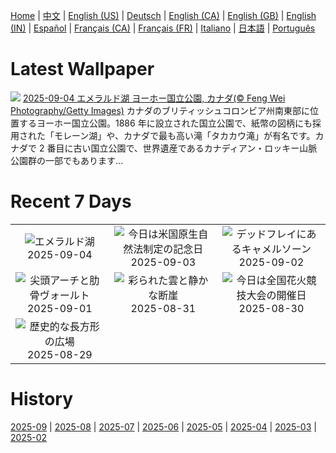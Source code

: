 [Home](../README.md) | [中文](zh-CN.md) | [English (US)](en-US.md) | [Deutsch](de-DE.md) | [English (CA)](en-CA.md) | [English (GB)](en-GB.md) | [English (IN)](en-IN.md) | [Español](es-ES.md) | [Français (CA)](fr-CA.md) | [Français (FR)](fr-FR.md) | [Italiano](it-IT.md) | [日本語](ja-JP.md) | [Português](pt-BR.md)

# Latest Wallpaper
![](https://www.bing.com/th?id=OHR.YohoNP_JA-JP5965096200_UHD.jpg)
[2025-09-04 エメラルド湖 ヨーホー国立公園, カナダ(© Feng Wei Photography/Getty Images)](https://www.bing.com/th?id=OHR.YohoNP_JA-JP5965096200_UHD.jpg)
カナダのブリティッシュコロンビア州南東部に位置するヨーホー国立公園。1886 年に設立された国立公園で、紙幣の図柄にも採用された「モレーン湖」や、カナダで最も高い滝「タカカウ滝」が有名です。カナダで 2 番目に古い国立公園で、世界遺産であるカナディアン・ロッキー山脈公園群の一部でもあります…

# Recent 7 Days
|  |  |  |
|:---:|:---:|:---:|
| ![](https://www.bing.com/th?id=OHR.YohoNP_JA-JP5965096200_400x240.jpg "エメラルド湖") 2025-09-04 | ![](https://www.bing.com/th?id=OHR.MinnesotaWaters_JA-JP5876109313_400x240.jpg "今日は米国原生自然法制定の記念日") 2025-09-03 | ![](https://www.bing.com/th?id=OHR.DeadvleiTrees_JA-JP5847596989_400x240.jpg "デッドフレイにあるキャメルソーン") 2025-09-02 |
| ![](https://www.bing.com/th?id=OHR.SaintBarbaras_JA-JP5804029970_400x240.jpg "尖頭アーチと肋骨ヴォールト") 2025-09-01 | ![](https://www.bing.com/th?id=OHR.ScottsBluff_JA-JP5785584590_400x240.jpg "彩られた雲と静かな断崖") 2025-08-31 | ![](https://www.bing.com/th?id=OHR.OmagariFireworks2025_JA-JP5692415884_400x240.jpg "今日は全国花火競技大会の開催日") 2025-08-30 |
| ![](https://www.bing.com/th?id=OHR.PlazaMayor_JA-JP5661212297_400x240.jpg "歴史的な長方形の広場") 2025-08-29 |  |  |

# History
[2025-09](../archives/wallpaper/ja-JP/w_2025_09.md) | [2025-08](../archives/wallpaper/ja-JP/w_2025_08.md) | [2025-07](../archives/wallpaper/ja-JP/w_2025_07.md) | [2025-06](../archives/wallpaper/ja-JP/w_2025_06.md) | [2025-05](../archives/wallpaper/ja-JP/w_2025_05.md) | [2025-04](../archives/wallpaper/ja-JP/w_2025_04.md) | [2025-03](../archives/wallpaper/ja-JP/w_2025_03.md) | [2025-02](../archives/wallpaper/ja-JP/w_2025_02.md)
